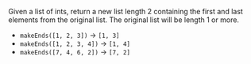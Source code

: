 Given a list of ints, return a new list length 2 containing the first and last elements from the original list. The original list will be length 1 or more.

- `makeEnds([1, 2, 3])` → `[1, 3]`  
- `makeEnds([1, 2, 3, 4])` → `[1, 4]`  
- `makeEnds([7, 4, 6, 2])` → `[7, 2]`  

